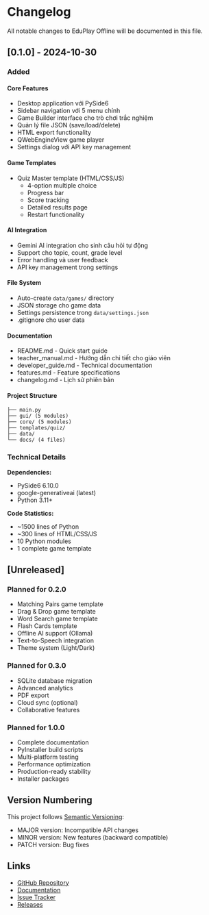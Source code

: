 # Changelog

All notable changes to EduPlay Offline will be documented in this file.

## [0.1.0] - 2024-10-30

### Added

#### Core Features
- Desktop application với PySide6
- Sidebar navigation với 5 menu chính
- Game Builder interface cho trò chơi trắc nghiệm
- Quản lý file JSON (save/load/delete)
- HTML export functionality
- QWebEngineView game player
- Settings dialog với API key management

#### Game Templates
- Quiz Master template (HTML/CSS/JS)
  - 4-option multiple choice
  - Progress bar
  - Score tracking
  - Detailed results page
  - Restart functionality

#### AI Integration
- Gemini AI integration cho sinh câu hỏi tự động
- Support cho topic, count, grade level
- Error handling và user feedback
- API key management trong settings

#### File System
- Auto-create `data/games/` directory
- JSON storage cho game data
- Settings persistence trong `data/settings.json`
- .gitignore cho user data

#### Documentation
- README.md - Quick start guide
- teacher_manual.md - Hướng dẫn chi tiết cho giáo viên
- developer_guide.md - Technical documentation
- features.md - Feature specifications
- changelog.md - Lịch sử phiên bản

#### Project Structure
```
├── main.py
├── gui/ (5 modules)
├── core/ (5 modules)
├── templates/quiz/
├── data/
└── docs/ (4 files)
```

### Technical Details

**Dependencies:**
- PySide6 6.10.0
- google-generativeai (latest)
- Python 3.11+

**Code Statistics:**
- ~1500 lines of Python
- ~300 lines of HTML/CSS/JS
- 10 Python modules
- 1 complete game template

## [Unreleased]

### Planned for 0.2.0
- Matching Pairs game template
- Drag & Drop game template
- Word Search game template
- Flash Cards template
- Offline AI support (Ollama)
- Text-to-Speech integration
- Theme system (Light/Dark)

### Planned for 0.3.0
- SQLite database migration
- Advanced analytics
- PDF export
- Cloud sync (optional)
- Collaborative features

### Planned for 1.0.0
- Complete documentation
- PyInstaller build scripts
- Multi-platform testing
- Performance optimization
- Production-ready stability
- Installer packages

## Version Numbering

This project follows [Semantic Versioning](https://semver.org/):
- MAJOR version: Incompatible API changes
- MINOR version: New features (backward compatible)
- PATCH version: Bug fixes

## Links

- [GitHub Repository](#)
- [Documentation](#)
- [Issue Tracker](#)
- [Releases](#)
